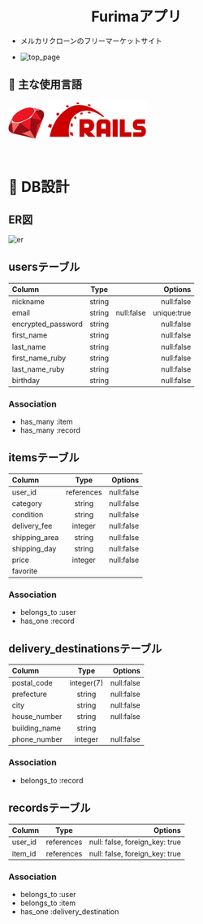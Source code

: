 
<h1 align="center"> Furimaアプリ</h1>

- メルカリクローンのフリーマーケットサイト

- ![top_page](https://gyazo.com/a4db61709d44f73746dba48bafe0b8cf/raw)


## :paperclip: 主な使用言語
<a><img src="images/../app/assets/images/ruby.png" width="70px;" /></a> <!-- rubyのロゴ -->
<a><img src="images/../app/assets/images/rails.png" width="200px;" /></a> <!-- railsロゴ -->

<br>

# :page_facing_up: DB設計

## ER図
![er](https://gyazo.com/64f6b786f2b929a546cd16fb82e5574f/raw)

## usersテーブル

| Column | Type | Options |
| :--- | :---: | ---: |
| nickname | string | null:false |
| email | string | null:false　unique:true |
| encrypted_password | string | null:false |
| first_name | string | null:false |
| last_name | string | null:false |
| first_name_ruby | string | null:false |
| last_name_ruby | string | null:false |
| birthday | string | null:false |

### Association
 - has_many :item   
 - has_many :record
   



## itemsテーブル

| Column | Type | Options |
| :--- | :---: | ---: |
| user_id | references | null:false |
| category | string | null:false |
| condition | string | null:false |
| delivery_fee | integer | null:false |
| shipping_area | string | null:false |
| shipping_day | string | null:false |
| price | integer | null:false |
| favorite |  |  |
 ### Association
 - belongs_to :user
 - has_one :record



## delivery_destinationsテーブル

| Column | Type | Options |
| :--- | :---: | ---: |
| postal_code | integer(7) | null:false |
| prefecture  | string | null:false |
| city | string | null:false |
| house_number | string | null:false |
| building_name | string |  |
| phone_number | integer | null:false |
 ### Association
- belongs_to :record
     




## recordsテーブル

| Column | Type | Options |
| :--- | :---: | ---: |
| user_id | references |  null: false, foreign_key: true |
| item_id | references |  null: false, foreign_key: true |

### Association
- belongs_to :user
- belongs_to :item
- has_one :delivery_destination
